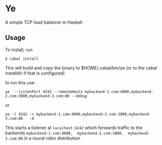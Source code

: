 # Ye

A simple TCP load balancer in Haskell


## Usage

To install, run

```
$ cabal install
```


This will build and copy the binary to $HOME/.cabal/bin/ye (or to the cabal installdir if that is configured)

to run this use:


```
ye  --listenPort 4242 --remoteHosts mybackend-1.com:4000,mybackend-2.com:3000,mybackend-3.com:80 --debug
```

or

```
ye -l 4242 -r mybackend-1.com:4000,mybackend-2.com:3000,mybackend-3.com:80   -d
```



This starts a listener at `localhost:4242` which forwards traffic to the backends `mybackend-1.com:4000,  mybackend-2.com:3000,  mybackend-3.com:80` in a round robin distribution
